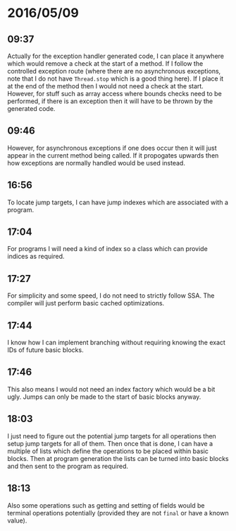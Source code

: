 # 2016/05/09

## 09:37

Actually for the exception handler generated code, I can place it anywhere
which would remove a check at the start of a method. If I follow the controlled
exception route (where there are no asynchronous exceptions, note that I do
not have `Thread.stop` which is a good thing here). If I place it at the end
of the method then I would not need a check at the start. However, for stuff
such as array access where bounds checks need to be performed, if there is
an exception then it will have to be thrown by the generated code.

## 09:46

However, for asynchronous exceptions if one does occur then it will just appear
in the current method being called. If it propogates upwards then how
exceptions are normally handled would be used instead.

## 16:56

To locate jump targets, I can have jump indexes which are associated with a
program.

## 17:04

For programs I will need a kind of index so a class which can provide indices
as required.

## 17:27

For simplicity and some speed, I do not need to strictly follow SSA. The
compiler will just perform basic cached optimizations.

## 17:44

I know how I can implement branching without requiring knowing the exact IDs
of future basic blocks.

## 17:46

This also means I would not need an index factory which would be a bit ugly.
Jumps can only be made to the start of basic blocks anyway.

## 18:03

I just need to figure out the potential jump targets for all operations then
setup jump targets for all of them. Then once that is done, I can have a
multiple of lists which define the operations to be placed within basic blocks.
Then at program generation the lists can be turned into basic blocks and then
sent to the program as required.

## 18:13

Also some operations such as getting and setting of fields would be terminal
operations potentially (provided they are not `final` or have a known value).

